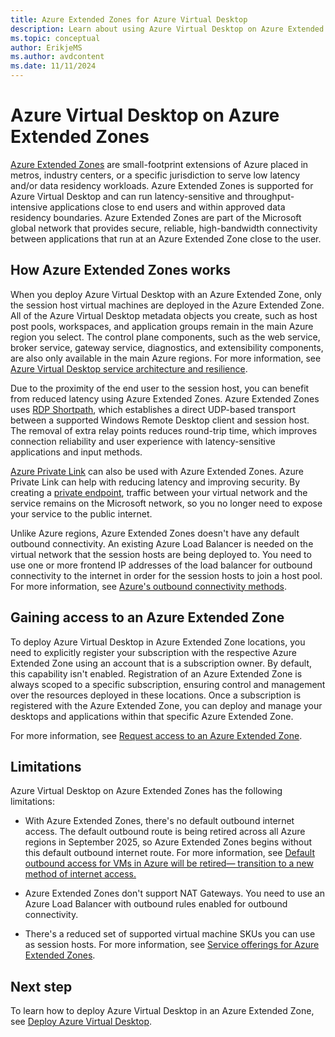 ```yaml
---
title: Azure Extended Zones for Azure Virtual Desktop
description: Learn about using Azure Virtual Desktop on Azure Extended Zones. 
ms.topic: conceptual
author: ErikjeMS
ms.author: avdcontent
ms.date: 11/11/2024
---
```


# Azure Virtual Desktop on Azure Extended Zones

[Azure Extended Zones](/azure/extended-zones/overview) are small-footprint extensions of Azure placed in metros, industry centers, or a specific jurisdiction to serve low latency and/or data residency workloads. Azure Extended Zones is supported for Azure Virtual Desktop and can run latency-sensitive and throughput-intensive applications close to end users and within approved data residency boundaries. Azure Extended Zones are part of the Microsoft global network that provides secure, reliable, high-bandwidth connectivity between applications that run at an Azure Extended Zone close to the user.

## How Azure Extended Zones works

When you deploy Azure Virtual Desktop with an Azure Extended Zone, only the session host virtual machines are deployed in the Azure Extended Zone. All of the Azure Virtual Desktop metadata objects you create, such as host post pools, workspaces, and application groups remain in the main Azure region you select. The control plane components, such as the web service, broker service, gateway service, diagnostics, and extensibility components, are also only available in the main Azure regions. For more information, see [Azure Virtual Desktop service architecture and resilience](service-architecture-resilience.md).

Due to the proximity of the end user to the session host, you can benefit from reduced latency using Azure Extended Zones. Azure Extended Zones uses [RDP Shortpath](rdp-shortpath.md), which establishes a direct UDP-based transport between a supported Windows Remote Desktop client and session host. The removal of extra relay points reduces round-trip time, which improves connection reliability and user experience with latency-sensitive applications and input methods. 

[Azure Private Link](private-link-overview.md) can also be used with Azure Extended Zones. Azure Private Link can help with reducing latency and improving security. By creating a [private endpoint](../private-link/private-endpoint-overview.md), traffic between your virtual network and the service remains on the Microsoft network, so you no longer need to expose your service to the public internet. 

Unlike Azure regions, Azure Extended Zones doesn't have any default outbound connectivity. An existing Azure Load Balancer is needed on the virtual network that the session hosts are being deployed to. You need to use one or more frontend IP addresses of the load balancer for outbound connectivity to the internet in order for the session hosts to join a host pool. For more information, see [Azure's outbound connectivity methods](../load-balancer/load-balancer-outbound-connections.md#scenarios).

## Gaining access to an Azure Extended Zone 

To deploy Azure Virtual Desktop in Azure Extended Zone locations, you need to explicitly register your subscription with the respective Azure Extended Zone using an account that is a subscription owner. By default, this capability isn't enabled. Registration of an Azure Extended Zone is always scoped to a specific subscription, ensuring control and management over the resources deployed in these locations. Once a subscription is registered with the Azure Extended Zone, you can deploy and manage your desktops and applications within that specific Azure Extended Zone.

For more information, see [Request access to an Azure Extended Zone](/azure/extended-zones/request-access).

## Limitations

Azure Virtual Desktop on Azure Extended Zones has the following limitations:

- With Azure Extended Zones, there's no default outbound internet access. The default outbound route is being retired across all Azure regions in September 2025, so Azure Extended Zones begins without this default outbound internet route. For more information, see [Default outbound access for VMs in Azure will be retired— transition to a new method of internet access.](https://azure.microsoft.com/updates/default-outbound-access-for-vms-in-azure-will-be-retired-transition-to-a-new-method-of-internet-access/)

- Azure Extended Zones don't support NAT Gateways. You need to use an Azure Load Balancer with outbound rules enabled for outbound connectivity.

- There's a reduced set of supported virtual machine SKUs you can use as session hosts. For more information, see [Service offerings for Azure Extended Zones](/azure/extended-zones/overview#service-offerings-for-azure-extended-zones).

## Next step

To learn how to deploy Azure Virtual Desktop in an Azure Extended Zone, see [Deploy Azure Virtual Desktop](deploy-azure-virtual-desktop.md).
